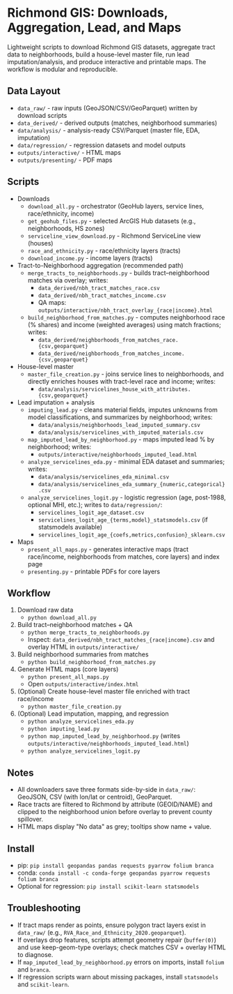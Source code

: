 # Richmond GIS: Downloads, Aggregation, Lead, and Maps

Lightweight scripts to download Richmond GIS datasets, aggregate tract data to neighborhoods, build a house-level master file, run lead imputation/analysis, and produce interactive and printable maps. The workflow is modular and reproducible.

## Data Layout
- `data_raw/` - raw inputs (GeoJSON/CSV/GeoParquet) written by download scripts
- `data_derived/` - derived outputs (matches, neighborhood summaries)
- `data/analysis/` - analysis-ready CSV/Parquet (master file, EDA, imputation)
- `data/regression/` - regression datasets and model outputs
- `outputs/interactive/` - HTML maps
- `outputs/presenting/` - PDF maps

## Scripts
- Downloads
  - `download_all.py` - orchestrator (GeoHub layers, service lines, race/ethnicity, income)
  - `get_geohub_files.py` - selected ArcGIS Hub datasets (e.g., neighborhoods, HS zones)
  - `serviceline_view_download.py` - Richmond ServiceLine view (houses)
  - `race_and_ethnicity.py` - race/ethnicity layers (tracts)
  - `download_income.py` - income layers (tracts)
- Tract-to-Neighborhood aggregation (recommended path)
  - `merge_tracts_to_neighborhoods.py` - builds tract–neighborhood matches via overlay; writes:
    - `data_derived/nbh_tract_matches_race.csv`
    - `data_derived/nbh_tract_matches_income.csv`
    - QA maps: `outputs/interactive/nbh_tract_overlay_{race|income}.html`
  - `build_neighborhood_from_matches.py` - computes neighborhood race (% shares) and income (weighted averages) using match fractions; writes:
    - `data_derived/neighborhoods_from_matches_race.{csv,geoparquet}`
    - `data_derived/neighborhoods_from_matches_income.{csv,geoparquet}`
- House-level master
  - `master_file_creation.py` - joins service lines to neighborhoods, and directly enriches houses with tract-level race and income; writes:
    - `data/analysis/servicelines_house_with_attributes.{csv,geoparquet}`
- Lead imputation + analysis
  - `imputing_lead.py` - cleans material fields, imputes unknowns from model classifications, and summarizes by neighborhood; writes:
    - `data/analysis/neighborhoods_lead_imputed_summary.csv`
    - `data/analysis/servicelines_with_imputed_materials.csv`
  - `map_imputed_lead_by_neighborhood.py` - maps imputed lead % by neighborhood; writes:
    - `outputs/interactive/neighborhoods_imputed_lead.html`
  - `analyze_servicelines_eda.py` - minimal EDA dataset and summaries; writes:
    - `data/analysis/servicelines_eda_minimal.csv`
    - `data/analysis/servicelines_eda_summary_{numeric,categorical}.csv`
  - `analyze_servicelines_logit.py` - logistic regression (age, post-1988, optional MHI, etc.); writes to `data/regression/`:
    - `servicelines_logit_age_dataset.csv`
    - `servicelines_logit_age_{terms,model}_statsmodels.csv` (if statsmodels available)
    - `servicelines_logit_age_{coefs,metrics,confusion}_sklearn.csv`
- Maps
  - `present_all_maps.py` - generates interactive maps (tract race/income, neighborhoods from matches, core layers) and index page
  - `presenting.py` - printable PDFs for core layers

## Workflow
1) Download raw data
   - `python download_all.py`
2) Build tract–neighborhood matches + QA
   - `python merge_tracts_to_neighborhoods.py`
   - Inspect: `data_derived/nbh_tract_matches_{race|income}.csv` and overlay HTML in `outputs/interactive/`
3) Build neighborhood summaries from matches
   - `python build_neighborhood_from_matches.py`
4) Generate HTML maps (core layers)
   - `python present_all_maps.py`
   - Open `outputs/interactive/index.html`
5) (Optional) Create house-level master file enriched with tract race/income
   - `python master_file_creation.py`
6) (Optional) Lead imputation, mapping, and regression
   - `python analyze_servicelines_eda.py`
   - `python imputing_lead.py`
   - `python map_imputed_lead_by_neighborhood.py` (writes `outputs/interactive/neighborhoods_imputed_lead.html`)
   - `python analyze_servicelines_logit.py`

## Notes
- All downloaders save three formats side-by-side in `data_raw/`: GeoJSON, CSV (with lon/lat or centroid), GeoParquet.
- Race tracts are filtered to Richmond by attribute (GEOID/NAME) and clipped to the neighborhood union before overlay to prevent county spillover.
- HTML maps display "No data" as grey; tooltips show name + value.

## Install
- pip: `pip install geopandas pandas requests pyarrow folium branca`
- conda: `conda install -c conda-forge geopandas pyarrow requests folium branca`
- Optional for regression: `pip install scikit-learn statsmodels`

## Troubleshooting
- If tract maps render as points, ensure polygon tract layers exist in `data_raw/` (e.g., `RVA_Race_and_Ethnicity_2020.geoparquet`).
- If overlays drop features, scripts attempt geometry repair (`buffer(0)`) and use keep-geom-type overlays; check matches CSV + overlay HTML to diagnose.
- If `map_imputed_lead_by_neighborhood.py` errors on imports, install `folium` and `branca`.
- If regression scripts warn about missing packages, install `statsmodels` and `scikit-learn`.

